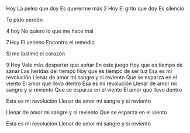 Hoy
La pelea que doy
Es quererme más
2 Hoy
El grito que doy
Es silencio

Te pido perdón

4 hoy
No quiero lo que me hace mal

7.Hoy
El veneno
Encontro el remedio

Si me lastimé el corazón

9 Hoy
Vale más despertar que soñar
En este juego
Hoy que es tiempo de sanar
Las heridas del tiempo
Hoy que es tiempo de ser luz
Esa es mi revolución
Llenar de amor mi sangre y si reviento
Que se esparza en el viento
El amor que llevo dentro
Esa es mi revolución
Llenar de amor mi sangre y si reviento
Que se esparza en el viento
El amor que llevo dentro

Esta es mi revolución
Llenar de amor mi sangre y si reviento

Llenar de amor mi sangre y si reviento
Que se esparza en el viento































Esta es mi revolución
Llenar de amor mi sangre y si reviento